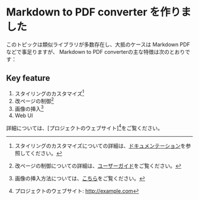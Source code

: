 # Markdown to PDF converter を作りました

このトピックは類似ライブラリが多数存在し、大抵のケースは Markdown PDF などで事足りますが、
Markdown to PDF converterの主な特徴は次のとおりです：

## Key feature

1. スタイリングのカスタマイズ[^2]
2. 改ページの制御[^3]
3. 画像の挿入[^4]
3. Web UI

詳細については、[プロジェクトのウェブサイト][^1]をご覧ください。

[^1]: プロジェクトのウェブサイト: http://example.com
[^2]: スタイリングのカスタマイズについての詳細は、[ドキュメンテーション](http://example.com/styling)を参照してください。
[^3]: 改ページの制御についての詳細は、[ユーザーガイド](http://example.com/page-control)をご覧ください。
[^4]: 画像の挿入方法については、[こちら](http://example.com/image-insertion)をご覧ください。
